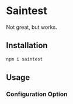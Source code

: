 # Saintest

Not great, but works.

## Installation

```bash
npm i saintest
```

## Usage

### Configuration Option

